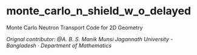 # monte_carlo_n_shield_w_o_delayed
Monte Carlo Neutron Transport Code for 2D Geometry 

*Orignal contributor:
@A. B. S. Manik Munsi
Jagannath University - Bangladesh · Department of Mathematics*
